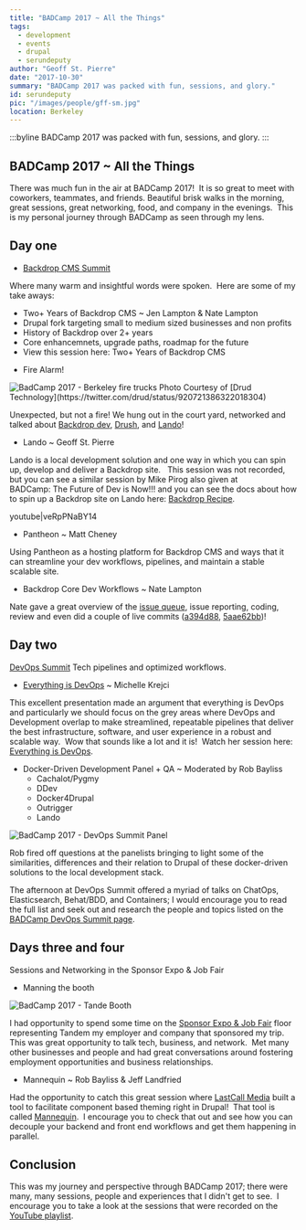 ```yaml
---
title: "BADCamp 2017 ~ All the Things"
tags:
  - development
  - events
  - drupal
  - serundeputy
author: "Geoff St. Pierre"
date: "2017-10-30"
summary: "BADCamp 2017 was packed with fun, sessions, and glory."
id: serundeputy
pic: "/images/people/gff-sm.jpg"
location: Berkeley
---
```


:::byline
BADCamp 2017 was packed with fun, sessions, and glory.
:::

BADCamp 2017 ~ All the Things
-----------------------------

There was much fun in the air at BADCamp 2017!  It is so great to meet with coworkers, teammates, and friends. Beautiful brisk walks in the morning, great sessions, great networking, food, and company in the evenings.  This is my personal journey through BADCamp as seen through my lens.

Day one
-------

* [Backdrop CMS Summit](https://2017.badcamp.net/event/summit/backdrop-cms-summit)

Where many warm and insightful words were spoken.  Here are some of my take aways:

  * Two+ Years of Backdrop CMS ~ Jen Lampton & Nate Lampton
  * Drupal fork targeting small to medium sized businesses and non profits
  * History of Backdrop over 2+ years
  * Core enhancemnets, upgrade paths, roadmap for the future
  * View this session here: Two+ Years of Backdrop CMS

<YouTube url="https://www.youtube.com/watch?v=FzOWKV5Itfk" />

  * Fire Alarm!

<img src="/images/articles/drud-firetrucks-badcamp2017croped.jpg" alt="BadCamp 2017 - Berkeley fire trucks "/>
Photo Courtesy of [Drud Technology](https://twitter.com/drud/status/920721386322018304)

Unexpected, but not a fire!
We hung out in the court yard, networked and talked about [Backdrop dev](https://github.com/backdrop/backdrop-issues/issues), [Drush](https://github.com/backdrop-contrib/drush), and [Lando](https://docs.devwithlando.io)!

* Lando ~ Geoff St. Pierre

Lando is a local development solution and one way in which you can spin up, develop and deliver a Backdrop site.  
This session was not recorded, but you can see a similar session by Mike Pirog also given at BADCamp: The Future of Dev is Now!!! and you can see the docs about how to spin up a Backdrop site on Lando here: [Backdrop Recipe](https://docs.devwithlando.io/tutorials/backdrop.html).
<div class="center-youtube-vid">
youtube|veRpPNaBY14
</div>

* Pantheon ~ Matt Cheney

Using Pantheon as a hosting platform for Backdrop CMS and ways that it can streamline your dev workflows, pipelines, and maintain a stable scalable site.

* Backdrop Core Dev Workflows ~ Nate Lampton

Nate gave a great overview of the [issue queue](https://github.com/backdrop/backdrop-issues/issues), issue reporting, coding, review and even did a couple of live commits ([a394d88](https://github.com/backdrop/backdrop/commit/a394d885ccc4cf633cc3be8d54d8d51ac8c12de9), [5aae62bb](https://github.com/backdrop/backdrop/commit/5aae62bbd0fae797c2a10953e4450f6953832313))!

Day two
-------

[DevOps Summit](https://2017.badcamp.net/event/summit/devops-summit) Tech pipelines and optimized workflows.

* [Everything is DevOps](https://videocast.nih.gov/summary.asp?Live=24916&bhcp=1) ~ Michelle Krejci

This excellent presentation made an argument that everything is DevOps and particularly we should focus on the grey areas where DevOps and Development overlap to make streamlined, repeatable pipelines that deliver the best infrastructure, software, and user experience in a robust and scalable way.  Wow that sounds like a lot and it is!  Watch her session here: [Everything is DevOps](https://videocast.nih.gov/summary.asp?Live=24916&bhcp=1).

* Docker-Driven Development Panel + QA ~ Moderated by Rob Bayliss
  * Cachalot/Pygmy
  * DDev
  * Docker4Drupal
  * Outrigger
  * Lando

<img src="/images/articles/docker-dev-panel-cropped.jpg" alt="BadCamp 2017 - DevOps Summit Panel" />

Rob fired off questions at the panelists bringing to light some of the similarities, differences and their relation to Drupal of these docker-driven solutions to the local development stack.

The afternoon at DevOps Summit offered a myriad of talks on ChatOps, Elasticsearch, Behat/BDD, and Containers; I would encourage you to read the full list and seek out and research the people and topics listed on the [BADCamp DevOps Summit page](https://2017.badcamp.net/event/summit/devops-summit).

Days three and four
-------------------

Sessions and Networking in the Sponsor Expo & Job Fair

* Manning the booth

<img src="/images/articles/tandem-booth-badcamp2017.jpg" alt="BadCamp 2017 - Tande Booth" />

I had opportunity to spend some time on the [Sponsor Expo & Job Fair](https://2017.badcamp.net/sponsors) floor representing Tandem my employer and company that sponsored my trip.  This was great opportunity to talk tech, business, and network.  Met many other businesses and people and had great conversations around fostering employment opportunities and business relationships.

* Mannequin ~ Rob Bayliss & Jeff Landfried

Had the opportunity to catch this great session where [LastCall Media](https://lastcallmedia.com) built a tool to facilitate component based theming right in Drupal!  That tool is called [Mannequin](https://mannequin.io/).  I encourage you to check that out and see how you can decouple your backend and front end workflows and get them happening in parallel.

Conclusion
----------

This was my journey and perspective through BADCamp 2017; there were many, many sessions, people and experiences that I didn't get to see.  I encourage you to take a look at the sessions that were recorded on the [YouTube playlist](https://www.youtube.com/playlist?list=PLY-mQxqgVZ1wrwNa86_smHF8TTS34CNW4).
